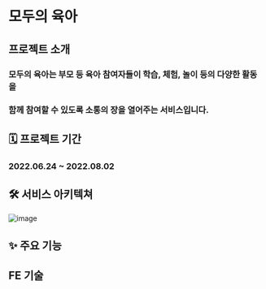 # 모두의 육아

## 프로젝트 소개
### **모두의 육아**는 부모 등 육아 참여자들이 학습, 체험, 놀이 등의 다양한 활동을 
### 함께 참여할 수 있도록 소통의 장을 열어주는 서비스입니다.


## 🗓 프로젝트 기간
### 2022.06.24 ~ 2022.08.02

## 🛠 서비스 아키텍쳐
![image](https://user-images.githubusercontent.com/87432361/182505336-4b93faf5-d4a4-4625-b217-cf82f9edd109.png)

## ✨ 주요 기능


## FE 기술 


